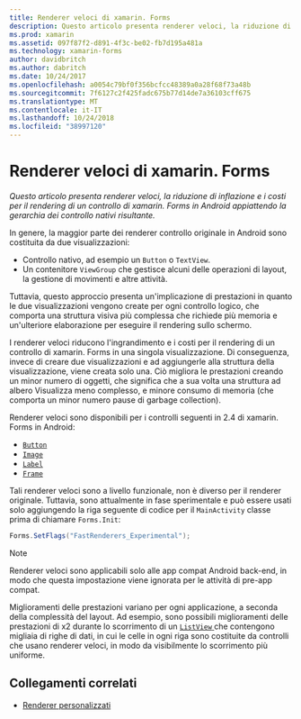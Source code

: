 ```yaml
---
title: Renderer veloci di xamarin. Forms
description: Questo articolo presenta renderer veloci, la riduzione di inflazione e i costi per il rendering di un controllo di xamarin. Forms in Android appiattendo la gerarchia dei controllo nativi risultante.
ms.prod: xamarin
ms.assetid: 097f87f2-d891-4f3c-be02-fb7d195a481a
ms.technology: xamarin-forms
author: davidbritch
ms.author: dabritch
ms.date: 10/24/2017
ms.openlocfilehash: a0054c79bf0f356bcfcc48389a0a28f68f73a48b
ms.sourcegitcommit: 7f6127c2f425fadc675b77d14de7a36103cff675
ms.translationtype: MT
ms.contentlocale: it-IT
ms.lasthandoff: 10/24/2018
ms.locfileid: "38997120"
---
```

# <a name="xamarinforms-fast-renderers"></a>Renderer veloci di xamarin. Forms

_Questo articolo presenta renderer veloci, la riduzione di inflazione e i costi per il rendering di un controllo di xamarin. Forms in Android appiattendo la gerarchia dei controllo nativi risultante._

In genere, la maggior parte dei renderer controllo originale in Android sono costituita da due visualizzazioni:

- Controllo nativo, ad esempio un `Button` o `TextView`.
- Un contenitore `ViewGroup` che gestisce alcuni delle operazioni di layout, la gestione di movimenti e altre attività.

Tuttavia, questo approccio presenta un'implicazione di prestazioni in quanto le due visualizzazioni vengono create per ogni controllo logico, che comporta una struttura visiva più complessa che richiede più memoria e un'ulteriore elaborazione per eseguire il rendering sullo schermo.

I renderer veloci riducono l'ingrandimento e i costi per il rendering di un controllo di xamarin. Forms in una singola visualizzazione. Di conseguenza, invece di creare due visualizzazioni e ad aggiungerle alla struttura della visualizzazione, viene creata solo una. Ciò migliora le prestazioni creando un minor numero di oggetti, che significa che a sua volta una struttura ad albero Visualizza meno complesso, e minore consumo di memoria (che comporta un minor numero pause di garbage collection).

Renderer veloci sono disponibili per i controlli seguenti in 2.4 di xamarin. Forms in Android:

- [`Button`](xref:Xamarin.Forms.Button)
- [`Image`](xref:Xamarin.Forms.Image)
- [`Label`](xref:Xamarin.Forms.Label)
- [`Frame`](xref:Xamarin.Forms.Frame)

Tali renderer veloci sono a livello funzionale, non è diverso per il renderer originale. Tuttavia, sono attualmente in fase sperimentale e può essere usati solo aggiungendo la riga seguente di codice per il `MainActivity` classe prima di chiamare `Forms.Init`:

```csharp
Forms.SetFlags("FastRenderers_Experimental");
```

> [!NOTE]
> Renderer veloci sono applicabili solo alle app compat Android back-end, in modo che questa impostazione viene ignorata per le attività di pre-app compat.

Miglioramenti delle prestazioni variano per ogni applicazione, a seconda della complessità del layout. Ad esempio, sono possibili miglioramenti delle prestazioni di x2 durante lo scorrimento di un [ `ListView` ](xref:Xamarin.Forms.ListView) che contengono migliaia di righe di dati, in cui le celle in ogni riga sono costituite da controlli che usano renderer veloci, in modo da visibilmente lo scorrimento più uniforme.


## <a name="related-links"></a>Collegamenti correlati

- [Renderer personalizzati](~/xamarin-forms/app-fundamentals/custom-renderer/index.md)
